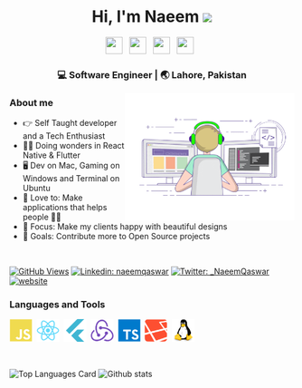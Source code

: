 <div align="center">
  <h1>Hi, I'm Naeem <img src="https://media.giphy.com/media/hvRJCLFzcasrR4ia7z/giphy.gif" width="30px"></h1>
</div>
 
<p align='center'> 
<a target="_blank" href="#" alt="Profile" title="Profile Website"><img height="30" width="30" src="https://image.flaticon.com/icons/png/512/607/607421.png"></a>&nbsp;&nbsp;
<a target="_blank" href="https://linkedin.com/in/naeemqaswar" alt="LinkedIn" title="LinkedIn"><img height="30" width="30" src="https://cdn2.iconfinder.com/data/icons/social-media-2285/512/1_Linkedin_unofficial_colored_svg-128.png"></a>&nbsp;&nbsp;
<a target="_blank" href="https://twitter.com/_NaeemQaswar" alt="Twitter" title="Twitter"><img height="30" width="30" src="https://cdn2.iconfinder.com/data/icons/social-media-2285/512/1_Twitter3_colored_svg-128.png"></a>&nbsp;&nbsp;
<a target="_blank" href="https://instagram.com/naeemqaswar" alt="Instagram" title="Instagram"><img height="30" width="30" src="https://cdn2.iconfinder.com/data/icons/social-media-2285/512/1_Instagram_colored_svg_1-128.png"></a>&nbsp;&nbsp;

<div align="center"><h3>💻 Software Engineer | 🌏 Lahore, Pakistan</h3></div>

<a target="_blank" href="http://naeemqaswar.me"><img src="assets/work.gif" align="right" width="300"></a>

### About me

- 👉 Self Taught developer and a Tech Enthusiast
- 🦸‍♂️ Doing wonders in React Native & Flutter
- 🖥 Dev on Mac, Gaming on Windows and Terminal on Ubuntu
- 💚 Love to: Make applications that helps people 🧗‍♂️
- 🌱 Focus: Make my clients happy with beautiful designs
- 🥅 Goals: Contribute more to Open Source projects

<br>

[![GitHub Views](https://komarev.com/ghpvc/?username=naeemqaswar&label=Views&color=blue&style=plastic)](https://komarev.com/ghpvc/?username=naeemqaswar&label=Views&color=blue&style=plastic)
[![Linkedin: naeemqaswar](https://img.shields.io/badge/-naeemqaswar-blue?style=flat-square&logo=Linkedin&logoColor=white&link=https://www.linkedin.com/in/naeemqaswar/)](https://www.linkedin.com/in/naeemqaswar/)
[![Twitter: _NaeemQaswar](https://img.shields.io/twitter/follow/naeemqaswar?style=social)](https://twitter.com/_naeemqaswar)
[![website](https://img.shields.io/badge/PortfolioWebsite-naeemqaswar.me-2648ff?style=flat-square&logo=google-chrome)](https://naeemqaswar.me/)

### Languages and Tools

<a align="left" target="_blank" href="https://www.javascript.com/" alt="Javascript" title="Javascript"><img height="40" width="40" src="https://raw.githubusercontent.com/devicons/devicon/master/icons/javascript/javascript-plain.svg"></a>&nbsp;
<a align="left" target="_blank" href="https://reactnative.dev/" alt="React" title="React & React Native"><img height="40" width="40" src="https://raw.githubusercontent.com/devicons/devicon/master/icons/react/react-original.svg"></a>&nbsp;
<a align="left" target="_blank" href="https://flutter.dev/" alt="Flutter" title="Flutter"><img height="40" width="40" src="https://raw.githubusercontent.com/devicons/devicon/master/icons/flutter/flutter-plain.svg"></a>&nbsp;
<a align="left" target="_blank" href="https://redux.js.org/" alt="Redux" title="Redux"><img height="40" width="40" src="https://raw.githubusercontent.com/devicons/devicon/master/icons/redux/redux-original.svg"></a>&nbsp;
<a align="left" target="_blank" href="https://www.typescriptlang.org/" alt="Typescript" title="Typescript"><img height="40" width="40" src="https://raw.githubusercontent.com/devicons/devicon/master/icons/typescript/typescript-original.svg"></a>&nbsp;
<a align="left" target="_blank" href="https://laravel.com/" alt="Laravel" title="Laravel"><img height="40" width="40" src="https://raw.githubusercontent.com/devicons/devicon/master/icons/laravel/laravel-plain.svg"></a>&nbsp;
<a align="left" target="_blank" href="https://www.linux.org/" alt="Linux" title="Linux"><img height="40" width="40" src="https://raw.githubusercontent.com/devicons/devicon/master/icons/linux/linux-original.svg"></a>&nbsp;

<br>

![Top Languages Card](https://github-readme-stats.vercel.app/api/top-langs/?username=naeemqaswar&layout=compact)
![Github stats](https://github-readme-stats.vercel.app/api?username=naeemqaswar&show_icons=true&count_private=true)

[website]: http://naeemqaswar.me
[twitter]: https://twitter.com/_NaeemQaswar
[instagram]: https://instagram.com/naeemqaswar
[linkedin]: https://linkedin.com/in/naeemqaswar
[myWebsiteLink]: http://naeemqaswar.me
